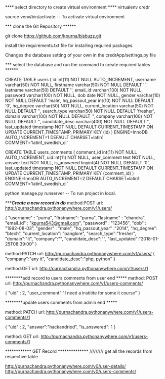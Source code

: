 **** select directory to create virtual environment ****
virtualenv credr

source venv/bin/activate -- To activate virtual environment

*** clone the Git Repository ******

git clone https://github.com/kpurna/bjsbuzz.git

install the requirements.txt file for installing required packages

Changes the database setting of your own in the credrApp/settings.py file

*** select the database and run the command to create required tables ******

CREATE TABLE users (
  id int(11) NOT NULL AUTO_INCREMENT,
  username varchar(50) NOT NULL,
  firstname varchar(50) NOT NULL DEFAULT '',
  lastname varchar(50) DEFAULT '',
  email_id varchar(100) NOT NULL,
  password varchar(100) NOT NULL,
  dob date NOT NULL,
  gender varchar(10) NOT NULL DEFAULT 'male',
  hq_passout_year int(10) NOT NULL DEFAULT '0',
  hq_degree varchar(50) NOT NULL,
  current_location varchar(50) NOT NULL DEFAULT '',
  search_type varchar(50) NOT NULL DEFAULT 'fresher',
  domain varchar(100) NOT NULL DEFAULT '',
  company varchar(100) NOT NULL DEFAULT '',
  candidate_desc varchar(400) NOT NULL DEFAULT '',
  last_updated timestamp NOT NULL DEFAULT CURRENT_TIMESTAMP ON UPDATE CURRENT_TIMESTAMP,
  PRIMARY KEY (id)
) ENGINE=InnoDB AUTO_INCREMENT=1 DEFAULT CHARSET=latin1 COMMENT='latin1_swedish_ci'


CREATE TABLE users_comments (
  comment_id int(11) NOT NULL AUTO_INCREMENT,
  uid int(11) NOT NULL,
  user_comment text NOT NULL,
  answer text NOT NULL,
  is_answered tinyint(4) NOT NULL DEFAULT '0',
  last_updated timestamp NOT NULL DEFAULT CURRENT_TIMESTAMP ON UPDATE CURRENT_TIMESTAMP,
  PRIMARY KEY (comment_id)
) ENGINE=InnoDB AUTO_INCREMENT=2 DEFAULT CHARSET=latin1 COMMENT='latin1_swedish_ci'



python manage.py runserver -- To run project in local.


********Create a new record in db*****
method:POST
url: http://purnachandra.pythonanywhere.com/v1/users/

{
  "username" : "purna",
  "firstname": "purna",
  "lastname" : "chandra",
  "email_id" : "kpurna543@gmail.com",
  "password" : "123456",
  "dob" : "1992-08-03",
  "gender" : "male",
  "hq_passout_year" :"2014",
  "hq_degree": "btech",
  "current_location": "banglore",
  "search_type":"fresher",
  "domain":"it",
  "company":"",
  "candidate_desc":"",
  "last_updated":"2018-01-25T08:39:00"
}

method:PATCH
url: http://purnachandra.pythonanywhere.com/v1/users/
{
  "company":"any it",
  "candidate_desc":"php, python"
}

method:GET
url: http://purnachandra.pythonanywhere.com/v1/users/1


********add record to users comments from user end *****
method: POST
url: http://purnachandra.pythonanywhere.com/v1/users-comments/

{
  "uid" : 2,
  "user_comment":"I need a institite for some it course"
}

********update users comments from admin end *****

method: PATCH
url: http://purnachandra.pythonanywhere.com/v1/users-comments/1

{
  "uid" : 2,
  "answer":"hackandriod",
  "is_answered": 1
}

method: GET
url: http://purnachandra.pythonanywhere.com/v1/users-comments/1


************ GET Record **************
///////// get all the records from respective table

http://purnachandra.pythonanywhere.com/v0/user-details/   
http://purnachandra.pythonanywhere.com/v0/users-comments/ 
